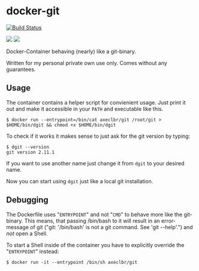 # docker-git

[![Build Status](https://travis-ci.org/axeclbr/docker-git.svg?branch=master)](https://travis-ci.org/axeclbr/docker-git)

[![](https://images.microbadger.com/badges/image/axeclbr/git.svg)](https://microbadger.com/images/axeclbr/git "Get your own image badge on microbadger.com")
[![](https://images.microbadger.com/badges/version/axeclbr/git.svg)](https://microbadger.com/images/axeclbr/git "Get your own version badge on microbadger.com")

Docker-Container behaving (nearly) like a git-binary.

Written for my personal private own use only. Comes without any guarantees.

## Usage

The container contains a helper script for convienient usage. Just print it out and make it accessible in your ``PATH`` and executable like this.

    $ docker run --entrypoint=/bin/cat axeclbr/git /root/git > $HOME/bin/dgit && chmod +x $HOME/bin/dgit

To check if it works it makes sense to just ask for the git version by typing:

    $ dgit --version
    git version 2.11.1

If you want to use another name just change it from ``dgit`` to your desired name.

Now you can start using ``dgit`` just like a local git installation.

## Debugging

The Dockerfile uses "``ENTRYPOINT``" and not "``CMD``" to behave more like the git-binary. This means, that passing /bin/bash to it will result in an error-message of git ("git: '/bin/bash' is not a git command. See 'git --help'.") and *not* open a Shell.

 To start a Shell inside of the container you have to explicitly override the "``ENTRYPOINT``" instead:

    $ docker run -it --entrypoint /bin/sh axeclbr/git
